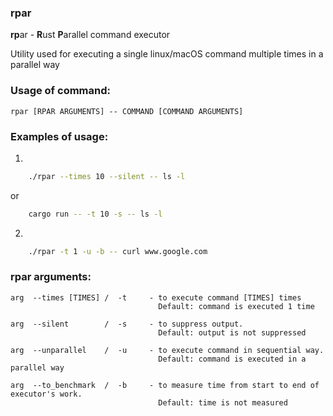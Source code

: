 ### rpar
**rp**ar - **R**ust **P**arallel command executor

Utility used for executing a single linux/macOS command multiple times in a parallel way

### Usage of command:
```
rpar [RPAR ARGUMENTS] -- COMMAND [COMMAND ARGUMENTS]
```

### Examples of usage:

1)
```bash
    ./rpar --times 10 --silent -- ls -l
```
or
```bash
    cargo run -- -t 10 -s -- ls -l
```
2)
```bash
    ./rpar -t 1 -u -b -- curl www.google.com
```

### rpar arguments:
```
arg  --times [TIMES] /  -t     - to execute command [TIMES] times
                                 Default: command is executed 1 time

arg  --silent        /  -s     - to suppress output.
                                 Default: output is not suppressed

arg  --unparallel    /  -u     - to execute command in sequential way.
                                 Default: command is executed in a parallel way

arg  --to_benchmark  /  -b     - to measure time from start to end of executor's work.
                                 Default: time is not measured
```
